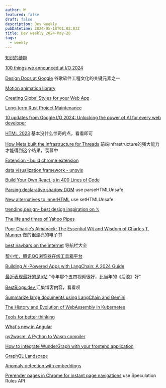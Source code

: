 ```yaml
---
author: W
featured: false
draft: false
description: Dev weekly
pubDatetime: 2024-05-18T01:02:03Z
title: Dev weekly 2024-May-20
tags:
  - weekly
---
```


[知识的缝隙](https://mp.weixin.qq.com/s/Nu16xFYIInSZN5hjW-avrw)

[100 things we announced at I/O 2024](https://blog.google/technology/ai/google-io-2024-100-announcements/)

[Design Docs at Google](https://www.industrialempathy.com/posts/design-docs-at-google/) 谷歌软件工程文化的关键元素之一

[Motion animation library](https://motion.dev/)

[Creating Global Styles for your Web App](https://dev.to/mirzaleka/creating-global-styles-for-your-web-app-3gcc?s=09&utm_source=pocket_reader)

[Long-term Rust Project Maintenance](https://corrode.dev/blog/long-term-rust-maintenance/?s=09&utm_source=pocket_reader)

[10 updates from Google I/O 2024: Unlocking the power of AI for every web developer](https://developer.chrome.com/blog/web-at-io24?linkId=9844208&utm_source=pocket_reader)

[HTML 2023](https://2023.stateofhtml.com/en-US) 基本没什么惊奇的点，看看即可

[How Meta built the infrastructure for Threads](https://engineering.fb.com/2023/12/19/core-infra/how-meta-built-the-infrastructure-for-threads/) 前端infrastructure的强大能力才能得到这个结果，羡慕中

[Extension - build chrome extension](https://extension.js.org/) 

[data visualization framework - unovis](https://unovis.dev/)

[Build Your Own React.js in 400 Lines of Code](https://webdeveloper.beehiiv.com/p/build-react-400-lines-code)

[Parsing declarative shadow DOM](https://fullystacked.net/parsing-shadow-dom/) use parseHTMLUnsafe

[New alternatives to innerHTML](https://fullystacked.net/innerhtml-alternatives/) use setHTMLUnsafe

[trending.design- best design inspiration on 𝕏](https://trending.design/)

[The life and times of Yahoo Pipes](https://retool.com/pipes)

[Poor Charlie’s Almanack: The Essential Wit and Wisdom of Charles T. Munger](https://press.stripe.com/poor-charlies-almanack) 做的很漂亮的电子书

[best navbars on the internet](https://www.navbar.gallery/) 导航栏大全

[帮小忙，腾讯QQ浏览器在线工具箱平台](https://tool.browser.qq.com/)

[Building AI-Powered Apps with LangChain: A 2024 Guide](https://blog.gopenai.com/building-ai-powered-apps-with-langchain-a-2024-guide-a21df1d26b6c)

[最近表现最好的是b站](https://mp.weixin.qq.com/s/0CplJPBCCoXhTuVst45jVA) "今年那个五四视频很好，比当年的《后浪》好"

[BestBlogs.dev ](https://www.bestblogs.dev/feeds?featured=y) 汇集博客内容，看看呗

[Summarize large documents using LangChain and Gemini](https://github.com/google/generative-ai-docs/blob/main/examples/gemini/python/langchain/Gemini_LangChain_Summarization_WebLoad.ipynb)

[The History and Evolution of WebAssembly in Kubernetes](https://www.fermyon.com/blog/history-and-evolution-of-webassembly-in-kubernetes)

[Tools for better thinking](https://untools.co/?s=09&utm_source=pocket_saves)

[What's new in Angular](https://www.youtube.com/watch?v=srP2P6j4Cqw)

[py2wasm: A Python to Wasm compiler](https://wasmer.io/posts/py2wasm-a-python-to-wasm-compiler)

[How to integrate WunderGraph with your frontend application](https://blog.logrocket.com/how-to-integrate-wundergraph-frontend-application/)

[GraphQL Landscape](https://landscape.graphql.org/)

[Anomaly detection with embeddings](https://colab.research.google.com/github/google-gemini/cookbook/blob/main/examples/Anomaly_detection_with_embeddings.ipynb)

[Prerender pages in Chrome for instant page navigations](https://developer.chrome.com/docs/web-platform/prerender-pages?utm_source=pocket_reader) use Speculation Rules API

[]()

[]()

[]()

[]()

[]()

[]()

[]()
